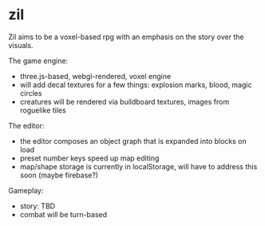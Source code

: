 zil
===

Zil aims to be a voxel-based rpg with an emphasis on the story over the visuals.

The game engine:
- three.js-based, webgl-rendered, voxel engine
- will add decal textures for a few things: explosion marks, blood, magic circles
- creatures will be rendered via buildboard textures, images from roguelike tiles

The editor:
- the editor composes an object graph that is expanded into blocks on load
- preset number keys speed up map editing
- map/shape storage is currently in localStorage, will have to address this soon (maybe firebase?)

Gameplay:
- story: TBD
- combat will be turn-based
